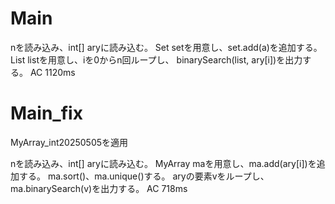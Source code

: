 # Main
nを読み込み、int[] aryに読み込む。
Set<Integer> setを用意し、set.add(a)を追加する。
List<Integer> listを用意し、iを0からn回ループし、
binarySearch(list, ary[i])を出力する。
AC 1120ms

# Main\_fix
MyArray_int20250505を適用

nを読み込み、int[] aryに読み込む。
MyArray maを用意し、ma.add(ary[i])を追加する。
ma.sort()、ma.unique()する。
aryの要素vをループし、ma.binarySearch(v)を出力する。
AC 718ms

